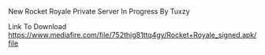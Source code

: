 New Rocket Royale Private Server In Progress By Tuxzy



Link To Download https://www.mediafire.com/file/752thjg81ttq4gy/Rocket+Royale_signed.apk/file
